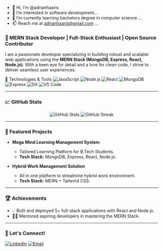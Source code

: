 - 👋 Hi, I’m @adnanhaaris
- 👀 I’m interested in software development...
- 🌱 I’m currently learning bachelors degree in computer science ...
- 📫 Reach me at adnanhaaris@gmail.com ...

### 🚀 MERN Stack Developer | Full-Stack Enthusiast | Open Source Contributor

I am a passionate developer specializing in building robust and scalable web applications using the **MERN Stack (MongoDB, Express, React, Node.js)**. With a keen eye for detail and a love for clean code, I strive to deliver seamless user experiences.

🔧 Technologies & Tools
![JavaScript](https://img.shields.io/badge/-JavaScript-F7DF1E?style=flat&logo=javascript&logoColor=black)
![Node.js](https://img.shields.io/badge/-Node.js-339933?style=flat&logo=node.js&logoColor=white)
![React](https://img.shields.io/badge/-React-61DAFB?style=flat&logo=react&logoColor=black)
![MongoDB](https://img.shields.io/badge/-MongoDB-47A248?style=flat&logo=mongodb&logoColor=white)
![Express](https://img.shields.io/badge/-Express-000000?style=flat&logo=express&logoColor=white)
![Git](https://img.shields.io/badge/-Git-F05032?style=flat&logo=git&logoColor=white)
![VS Code](https://img.shields.io/badge/-VSCode-007ACC?style=flat&logo=visual-studio-code&logoColor=white)

---

### 📈 GitHub Stats
<div align="center">
  <img src="https://github-readme-stats.vercel.app/api?username=YourUsername&show_icons=true&theme=radical" alt="GitHub Stats" />
  <img src="https://github-readme-streak-stats.herokuapp.com/?user=YourUsername&theme=radical" alt="GitHub Streak" />
</div>

---

### 🌟 Featured Projects
- **Mega Mind Learning Management System**
  - Tailored Learning Platform for B.Tech Students.
  - **Tech Stack:** MongoDB, Express, React, Node.js.

- **Hybrid Work Management Solution**
  - All in one platform to strealmine hybrid work environment.
  - **Tech Stack:** MERN + Tailwind CSS.

---

### 🏆 Achievements
- 💡 Built and deployed 5+ full-stack applications with React and Node.js.
- 🧑‍🏫 Mentored aspiring developers in mastering the MERN Stack.

---

### 🤝 Let's Connect!
[![LinkedIn](https://img.shields.io/badge/-LinkedIn-blue?style=flat&logo=linkedin&logoColor=white)](https://www.linkedin.com/in/adnan-haaris)
[![Email](https://img.shields.io/badge/-Email-D14836?style=flat&logo=gmail&logoColor=white)](mailto:adnanhaaris@gmail.com)


